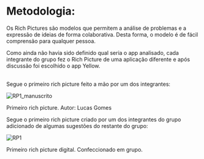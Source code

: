 # Metodologia:
Os Rich Pictures são modelos que permitem a análise de problemas e a expressão de ideias de forma colaborativa. Desta forma, o modelo é de fácil comprensão para qualquer pessoa.

Como ainda não havia sido definido qual seria o app analisado, cada integrante do grupo fez o Rich Picture
de uma aplicação diferente e após discussão foi escolhido o app Yellow.<br><br>


Segue o primeiro rich picture feito a mão por um dos integrantes:

![RP1_manuscrito](https://raw.githubusercontent.com/Requisitos-2019-2-Yellow/Yellow/master/page/img/RichPicture_v1_manuscrito.jpg)

Primeiro rich picture. Autor: Lucas Gomes

Segue o primeiro rich picture criado por um dos integrantes do grupo adicionado de algumas sugestões do restante do grupo:

![RP1](https://raw.githubusercontent.com/Requisitos-2019-2-Yellow/Yellow/master/page/img/RichPicture_v1.png)

Primeiro rich picture digital. Confeccionado em grupo.